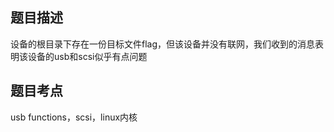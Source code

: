 ## 题目描述

设备的根目录下存在一份目标文件flag，但该设备并没有联网，我们收到的消息表明该设备的usb和scsi似乎有点问题

## 题目考点

usb functions，scsi，linux内核

